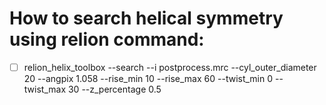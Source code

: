 # How to search helical symmetry using relion command:

- [ ] relion_helix_toolbox --search --i postprocess.mrc --cyl_outer_diameter 20 --angpix 1.058 --rise_min 10 --rise_max 60 --twist_min 0 --twist_max 30 --z_percentage 0.5
